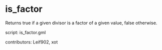 is_factor
=========

Returns true if a given divisor is a factor of a given value, false otherwise.

script: is_factor.gml

contributors: Leif902, xot
